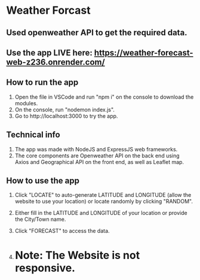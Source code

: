 # Weather Forcast
## Used openweather API to get the required data.

## Use the app LIVE here: https://weather-forecast-web-z236.onrender.com/

## How to run the app
1. Open the file in VSCode and run "npm i" on the console to download the modules.
2. On the console, run "nodemon index.js".
3. Go to http://localhost:3000 to try the app.

## Technical info
1. The app was made with NodeJS and ExpressJS web frameworks.
2. The core components are Openweather API on the back end using Axios and Geographical API on the front end, as well as Leaflet map.

## How to use the app
1. Click "LOCATE" to auto-generate LATITUDE and LONGITUDE (allow the website to use your location) or locate randomly by clicking "RANDOM".
2. Either fill in the LATITUDE and LONGITUDE of your location or provide the City/Town name.
3. Click "FORECAST" to access the data.

4. # Note: The Website is not responsive.
